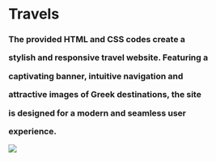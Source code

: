 <h1>Travels</h1>

<h3>The provided HTML and CSS codes create a 

stylish and responsive travel website. Featuring a 

captivating banner, intuitive navigation and 

attractive images of Greek destinations, the site 

is designed for a modern and seamless user 

experience. </h3>

![](Travels.gif)
